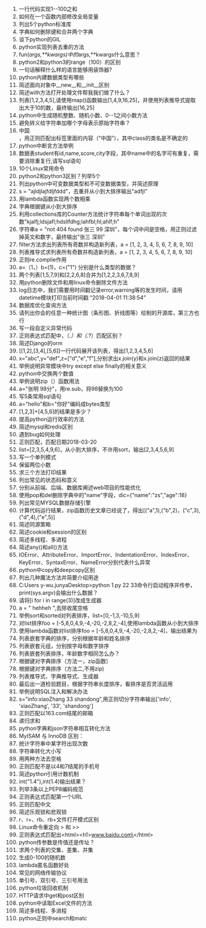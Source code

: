 1. 一行代码实现1--100之和
2. 如何在一个函数内部修改全局变量
3. 列出5个python标准库
4. 字典如何删除键和合并两个字典
5. 谈下python的GIL
6. python实现列表去重的方法
7. fun(*args,**kwargs)中的*args,**kwargs什么意思？
8. python2和python3的range（100）的区别
9. 一句话解释什么样的语言能够用装饰器?
10. python内建数据类型有哪些
11. 简述面向对象中__new__和__init__区别
12. 简述with方法打开处理文件帮我我们做了什么？
13. 列表[1,2,3,4,5],请使用map()函数输出[1,4,9,16,25]，并使用列表推导式提取出大于10的数，最终输出[16,25]
14. python中生成随机整数、随机小数、0--1之间小数方法
15. 避免转义给字符串加哪个字母表示原始字符串？
16. <div class="nam">中国</div>，用正则匹配出标签里面的内容（“中国”），其中class的类名是不确定的
17. python中断言方法举例
18. 数据表student有id,name,score,city字段，其中name中的名字可有重复，需要消除重复行,请写sql语句
19. 10个Linux常用命令
20. python2和python3区别？列举5个
21. 列出python中可变数据类型和不可变数据类型，并简述原理
22. s = "ajldjlajfdljfddd"，去重并从小到大排序输出"adfjl"
23. 用lambda函数实现两个数相乘
24. 字典根据键从小到大排序
25. 利用collections库的Counter方法统计字符串每个单词出现的次数"kjalfj;ldsjafl;hdsllfdhg;lahfbl;hl;ahlf;h"
26. 字符串a = "not 404 found 张三 99 深圳"，每个词中间是空格，用正则过滤掉英文和数字，最终输出"张三  深圳"
27. filter方法求出列表所有奇数并构造新列表，a =  [1, 2, 3, 4, 5, 6, 7, 8, 9, 10]
28. 列表推导式求列表所有奇数并构造新列表，a =  [1, 2, 3, 4, 5, 6, 7, 8, 9, 10]
29. 正则re.complie作用
30. a=（1，）b=(1)，c=("1") 分别是什么类型的数据？
31. 两个列表[1,5,7,9]和[2,2,6,8]合并为[1,2,2,3,6,7,8,9]
32. 用python删除文件和用linux命令删除文件方法
33. log日志中，我们需要用时间戳记录error,warning等的发生时间，请用datetime模块打印当前时间戳 “2018-04-01 11:38:54”
34. 数据库优化查询方法
35. 请列出你会的任意一种统计图（条形图、折线图等）绘制的开源库，第三方也行
36. 写一段自定义异常代码
37. 正则表达式匹配中，（.*）和（.*?）匹配区别？
38. 简述Django的orm
39. [[1,2],[3,4],[5,6]]一行代码展开该列表，得出[1,2,3,4,5,6]
40. x="abc",y="def",z=["d","e","f"],分别求出x.join(y)和x.join(z)返回的结果
41. 举例说明异常模块中try except else finally的相关意义
42. python中交换两个数值
43. 举例说明zip（）函数用法
44. a="张明 98分"，用re.sub，将98替换为100
45. 写5条常用sql语句
46. a="hello"和b="你好"编码成bytes类型
47. [1,2,3]+[4,5,6]的结果是多少？
48. 提高python运行效率的方法
49. 简述mysql和redis区别
50. 遇到bug如何处理
51. 正则匹配，匹配日期2018-03-20
52. list=[2,3,5,4,9,6]，从小到大排序，不许用sort，输出[2,3,4,5,6,9]
53. 写一个单列模式
54. 保留两位小数
55. 求三个方法打印结果
56. 列出常见的状态码和意义
57. 分别从前端、后端、数据库阐述web项目的性能优化
58. 使用pop和del删除字典中的"name"字段，dic={"name":"zs","age":18}
59. 列出常见MYSQL数据存储引擎
60. 计算代码运行结果，zip函数历史文章已经说了，得出[("a",1),("b",2)，("c",3),("d",4),("e",5)]
61. 简述同源策略
62. 简述cookie和session的区别
63. 简述多线程、多进程
64. 简述any()和all()方法
65. IOError、AttributeError、ImportError、IndentationError、IndexError、KeyError、SyntaxError、NameError分别代表什么异常
66. python中copy和deepcopy区别
67. 列出几种魔法方法并简要介绍用途
68. C:Users y-wu.junyaDesktop>python 1.py 22 33命令行启动程序并传参，print(sys.argv)会输出什么数据？
69. 请将[i for i in range(3)]改成生成器
70. a = "  hehheh  ",去除收尾空格
71. 举例sort和sorted对列表排序，list=[0,-1,3,-10,5,9]
72. 对list排序foo = [-5,8,0,4,9,-4,-20,-2,8,2,-4],使用lambda函数从小到大排序
73. 使用lambda函数对list排序foo = [-5,8,0,4,9,-4,-20,-2,8,2,-4]，输出结果为
74. 列表嵌套字典的排序，分别根据年龄和姓名排序
75. 列表嵌套元组，分别按字母和数字排序
76. 列表嵌套列表排序，年龄数字相同怎么办？
77. 根据键对字典排序（方法一，zip函数）
78. 根据键对字典排序（方法二,不用zip)
79. 列表推导式、字典推导式、生成器
80. 最后出一道检验题目，根据字符串长度排序，看排序是否灵活运用
81. 举例说明SQL注入和解决办法
82. s="info:xiaoZhang 33 shandong",用正则切分字符串输出['info', 'xiaoZhang', '33', 'shandong']
83. 正则匹配以163.com结尾的邮箱
84. 递归求和
85. python字典和json字符串相互转化方法
86. MyISAM 与 InnoDB 区别：
87. 统计字符串中某字符出现次数
88. 字符串转化大小写
89. 用两种方法去空格
90. 正则匹配不是以4和7结尾的手机号
91. 简述python引用计数机制
92. int("1.4"),int(1.4)输出结果？
93. 列举3条以上PEP8编码规范
94. 正则表达式匹配第一个URL
95. 正则匹配中文
96. 简述乐观锁和悲观锁
97. r、r+、rb、rb+文件打开模式区别
98. Linux命令重定向 > 和 >>
99. 正则表达式匹配出\<html>\<h1>www.baidu.com\</h1>\</html>
100. python传参数是传值还是传址？
101. 求两个列表的交集、差集、并集
102. 生成0-100的随机数
103. lambda匿名函数好处
104. 常见的网络传输协议
105. 单引号、双引号、三引号用法
106. python垃圾回收机制
107. HTTP请求中get和post区别
108. python中读取Excel文件的方法
109. 简述多线程、多进程
110. python正则中search和matc